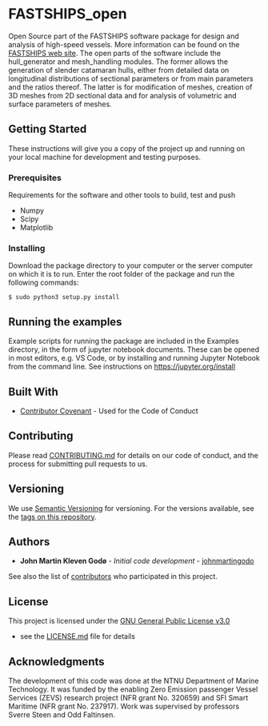 # FASTSHIPS_open
Open Source part of the FASTSHIPS software package for design and 
analysis of high-speed vessels. More information can be found on 
the [FASTSHIPS web site](https://www.ntnu.edu/imt/software/fastships).
The open parts of the software include the hull_generator and mesh_handling
modules. The former allows the generation of slender catamaran hulls, 
either from detailed data on longitudinal distributions of sectional parameters 
or from main parameters and the ratios thereof. The latter is for modification 
of meshes, creation of 3D meshes from 2D sectional data and for analysis of 
volumetric and surface parameters of meshes.

## Getting Started

These instructions will give you a copy of the project up and running on
your local machine for development and testing purposes.

### Prerequisites

Requirements for the software and other tools to build, test and push 
- Numpy
- Scipy
- Matplotlib

### Installing

Download the package directory to your computer or the server computer on 
which it is to run. Enter the root folder of the package and run the
following commands:

    $ sudo python3 setup.py install


## Running the examples

Example scripts for running the package are included in the Examples 
directory, in the form of jupyter notebook documents. These can be opened
in most editors, e.g. VS Code, or by installing and running Jupyter 
Notebook from the command line. See instructions on 
https://jupyter.org/install


## Built With

  - [Contributor Covenant](https://www.contributor-covenant.org/) - Used
    for the Code of Conduct

## Contributing

Please read [CONTRIBUTING.md](CONTRIBUTING.md) for details on our code
of conduct, and the process for submitting pull requests to us.

## Versioning

We use [Semantic Versioning](http://semver.org/) for versioning. For the versions
available, see the [tags on this
repository](https://github.com/NTNU-IMT/FASTSHIPS_open/tags).

## Authors

  - **John Martin Kleven Godø** - *Initial code development* -
    [johnmartingodo](https://github.com/johnmartingodo)

See also the list of
[contributors](https://github.com/NTNU-IMT/FASTSHIPS_open/contributors)
who participated in this project.

## License

This project is licensed under the [GNU General Public License v3.0](LICENSE.md) 
- see the [LICENSE.md](LICENSE.md) file for details

## Acknowledgments

The development of this code was done at the NTNU Department of Marine Technology. 
It was funded by the enabling Zero Emission passenger 
Vessel Services (ZEVS) research project (NFR grant No. 320659) and 
SFI Smart Maritime (NFR grant No. 237917). Work was supervised by professors
Sverre Steen and Odd Faltinsen.
